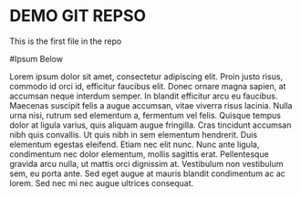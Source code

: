 # DEMO GIT REPSO
This is the first file in the repo

#Ipsum Below

Lorem ipsum dolor sit amet, consectetur adipiscing elit. Proin justo risus, commodo id orci id, efficitur faucibus elit. Donec ornare magna sapien, at accumsan neque interdum semper. In blandit efficitur arcu eu faucibus. Maecenas suscipit felis a augue accumsan, vitae viverra risus lacinia. Nulla urna nisi, rutrum sed elementum a, fermentum vel felis. Quisque tempus dolor at ligula varius, quis aliquam augue fringilla. Cras tincidunt accumsan nibh quis convallis. Ut quis nibh in sem elementum hendrerit. Duis elementum egestas eleifend. Etiam nec elit nunc. Nunc ante ligula, condimentum nec dolor elementum, mollis sagittis erat. Pellentesque gravida arcu nulla, ut mattis orci dignissim at. Vestibulum non vestibulum sem, eu porta ante. Sed eget augue at mauris blandit condimentum ac ac lorem. Sed nec mi nec augue ultrices consequat.